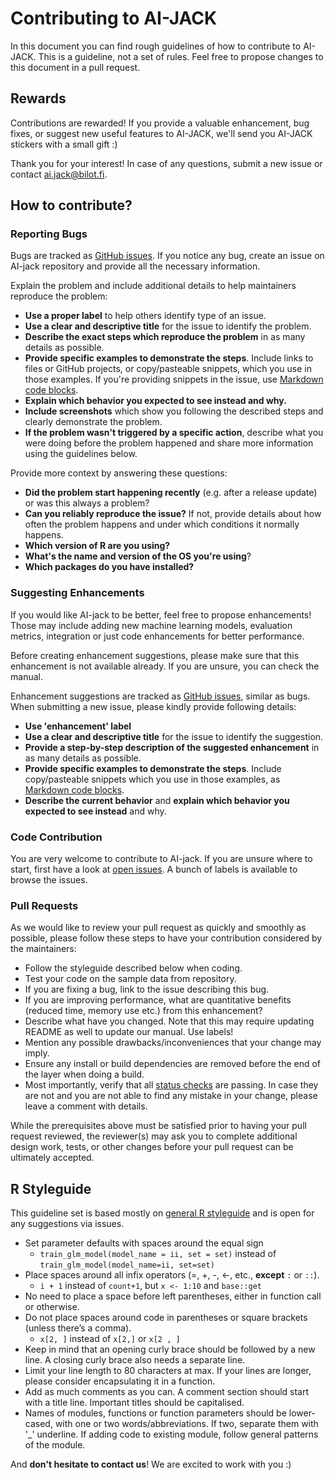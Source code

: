 # Contributing to AI-JACK

In this document you can find rough guidelines of how to contribute to AI-JACK. This is a guideline, not a set of rules. Feel free to propose changes to this document in a pull request.

## Rewards

Contributions are rewarded! If you provide a valuable enhancement, bug fixes, or suggest new useful features to AI-JACK, we'll send you AI-JACK stickers with a small gift :) 

Thank you for your interest! In case of any questions, submit a new issue or contact ai.jack@bilot.fi.

## How to contribute?

### Reporting Bugs

Bugs are tracked as [GitHub issues](https://guides.github.com/features/issues/). If you notice any bug, create an issue on AI-jack repository and provide all the necessary information.

Explain the problem and include additional details to help maintainers reproduce the problem:

* **Use a proper label** to help others identify type of an issue.
* **Use a clear and descriptive title** for the issue to identify the problem.
* **Describe the exact steps which reproduce the problem** in as many details as possible. 
* **Provide specific examples to demonstrate the steps**. Include links to files or GitHub projects, or copy/pasteable snippets, which you use in those examples. If you're providing snippets in the issue, use [Markdown code blocks](https://help.github.com/articles/markdown-basics/#multiple-lines).
* **Explain which behavior you expected to see instead and why.**
* **Include screenshots** which show you following the described steps and clearly demonstrate the problem. 
* **If the problem wasn't triggered by a specific action**, describe what you were doing before the problem happened and share more information using the guidelines below.

Provide more context by answering these questions:

* **Did the problem start happening recently** (e.g. after a release update) or was this always a problem?
* **Can you reliably reproduce the issue?** If not, provide details about how often the problem happens and under which conditions it normally happens.
* **Which version of R are you using?**
* **What's the name and version of the OS you're using**?
* **Which packages do you have installed?**

### Suggesting Enhancements

If you would like AI-jack to be better, feel free to propose enhancements! Those may include adding new machine learning models, evaluation metrics, integration or just code enhancements for better performance.

Before creating enhancement suggestions, please make sure that this enhancement is not available already. If you are unsure, you can check the manual.

Enhancement suggestions are tracked as [GitHub issues](https://guides.github.com/features/issues/), similar as bugs. When submitting a new issue, please kindly provide following details:

* **Use 'enhancement' label**
* **Use a clear and descriptive title** for the issue to identify the suggestion.
* **Provide a step-by-step description of the suggested enhancement** in as many details as possible.
* **Provide specific examples to demonstrate the steps**. Include copy/pasteable snippets which you use in those examples, as [Markdown code blocks](https://help.github.com/articles/markdown-basics/#multiple-lines).
* **Describe the current behavior** and **explain which behavior you expected to see instead** and why.

### Code Contribution

You are very welcome to contribute to AI-jack. If you are unsure where to start, first have a look at [open issues](https://github.com/Bilot/AI-jack-opensource-R/issues). A bunch of labels is available to browse the issues.

### Pull Requests

As we would like to review your pull request as quickly and smoothly as possible, please follow these steps to have your contribution considered by the maintainers:

* Follow the styleguide described below when coding.
* Test your code on the sample data from repository.
* If you are fixing a bug, link to the issue describing this bug.
* If you are improving performance, what are quantitative benefits (reduced time, memory use etc.) from this enhancement? 
* Describe what have you changed. Note that this may require updating README as well to update our manual. Use labels!
* Mention any possible drawbacks/inconveniences that your change may imply.
* Ensure any install or build dependencies are removed before the end of the layer when doing a build.
* Most importantly, verify that all [status checks](https://help.github.com/articles/about-status-checks/) are passing. In case they are not and you are not able to find any mistake in your change, please leave a comment with details.

While the prerequisites above must be satisfied prior to having your pull request reviewed, the reviewer(s) may ask you to complete additional design work, tests, or other changes before your pull request can be ultimately accepted.

## R Styleguide

This guideline set is based mostly on [general R styleguide](http://adv-r.had.co.nz/Style.html) and is open for any suggestions via issues.

* Set parameter defaults with spaces around the equal sign
    * `train_glm_model(model_name = ii,
                               set = set)`
       instead of `train_glm_model(model_name=ii,
                               set=set)`
* Place spaces around all infix operators (=, +, -, <-, etc., **except** `:` or `::`).
    * `i + 1` instead of `count+1`, but `x <- 1:10` and `base::get`
* No need to place a space before left parentheses, either in function call or otherwise.
* Do not place spaces around code in parentheses or square brackets (unless there’s a comma).
    * `x[2, ]` instead of `x[2,]` or `x[2 , ]`
* Keep in mind that an opening curly brace should be followed by a new line. A closing curly brace also needs a separate line.
* Limit your line length to 80 characters at max. If your lines are longer, please consider encapsulating it in a function. 
* Add as much comments as you can. A comment section should start with a title line. Important titles should be capitalised.
* Names of modules, functions or function parameters should be lower-cased, with one or two words/abbreviations. If two, separate them with '_' underline. If adding code to existing module, follow general patterns of the module.

And **don't hesitate to contact us**! We are excited to work with you :)
